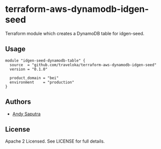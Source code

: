 terraform-aws-dynamodb-idgen-seed
========================================

Terraform module which creates a DynamoDB table for idgen-seed.

Usage
-----

```hcl
module "idgen-seed-dynamodb-table" {
  source  = "github.com/traveloka/terraform-aws-dynamodb-idgen-seed"
  version = "0.1.0"

  product_domain = "bei"
  environment    = "production"
}
```

Authors
-------

- [Andy Saputra](https://github.com/andysaputra)

License
-------

Apache 2 Licensed. See LICENSE for full details.
